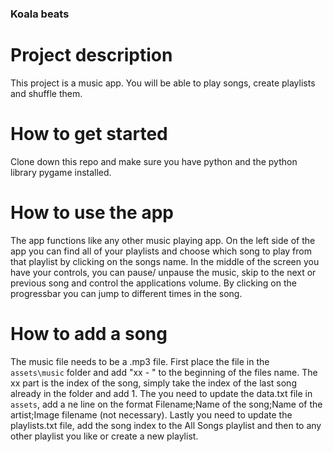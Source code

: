 ### Koala beats


# Project description

This project is a music app. You will be able to play songs, create playlists and shuffle them.

# How to get started

Clone down this repo and make sure you have python and the python library pygame installed. 

# How to use the app

The app functions like any other music playing app. On the left side of the app you can find all of your playlists and choose which song to play from that playlist by clicking on the songs name. In the middle of the screen you have your controls, you can pause/ unpause the music, skip to the next or previous song and control the applications volume. By clicking on the progressbar you can jump to different times in the song.

# How to add a song

The music file needs to be a .mp3 file. First place the file in the ``assets\music`` folder and add "xx - " to the beginning of the files name. The xx part is the index of the song, simply take the index of the last song already in the folder and add 1. The you need to update the data.txt file in ``assets``, add a ne line on the format Filename;Name of the song;Name of the artist;Image filename (not necessary). Lastly you need to update the playlists.txt file, add the song index to the All Songs playlist and then to any other playlist you like or create a new playlist.  
